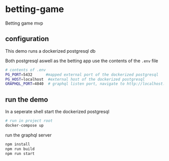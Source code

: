 # betting-game

Betting game mvp

## configuration

This demo runs a dockerized postgresql db

Both postgresql aswell as the betting app use the contents of the `.env` file


```bash
# contents of .env
PG_PORT=5432      #mapped external port of the dockerized postgresql 
PG_HOST=localhost  #external host of the dockerized postgresql
GRAPHQL_PORT=4040  # graphql listen port, navigate to http://localhost:4040/
```

## run the demo

In a seperate shell start the dockerized postgresql

```bash
# run in project root
docker-compose up
```

run the graphql server

```bash
npm install
npm run build
npm run start
```
